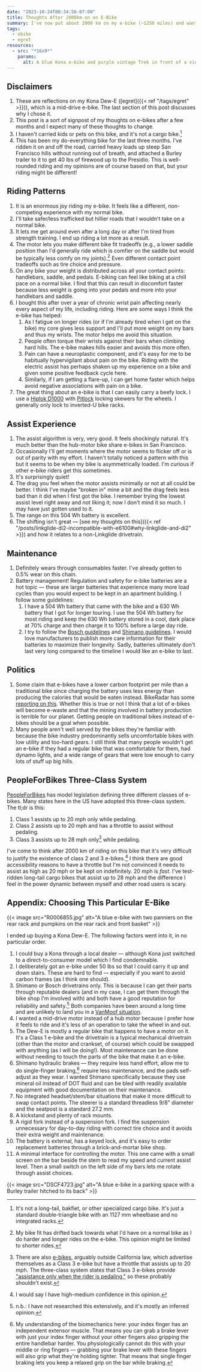 ```yaml
---
date: "2023-10-24T00:34:56-07:00"
title: Thoughts After 2000km on an E-Bike
summary: I've now put about 2000 km on my e-bike (~1250 miles) and want to write out my thoughts on e-biking compared to regular biking — the good, the bad, why I chose this one, and my political opinions on e-bikes that haven't changed.
tags:
  - ebike
  - egret
resources:
  - src: "*16x9*"
    params:
      alt: A blue Kona e-bike and purple vintage Trek in front of a view of the San Francisco Bay facing towards the East Bay, some time after the sun has set
---
```


## Disclaimers

1. These are reflections on my Kona Dew-E ([egret]({{< ref "/tags/egret" >}})), which is a mid-drive e-bike. The last section of this post discusses why I chose it.
1. This post is a sort of signpost of my thoughts on e-bikes after a few months and I expect many of these thoughts to change.
1. I haven't carried kids or pets on this bike, and it's not a cargo bike.[^3]
1. This has been my do-everything bike for the last three months. I've ridden it on and off the road, carried heavy loads up steep San Francisco hills without running out of breath, and attached a Burley trailer to it to get 40 lbs of firewood up to the Presidio. This is well-rounded riding and my opinions are of course based on that, but your riding might be different!

[^3]: It's not a long-tail, bakfiet, or other specialized cargo bike. It's just a standard double-triangle bike with an 1127 mm wheelbase and no integrated racks.

## Riding Patterns

1. It is an enormous joy riding my e-bike. It feels like a different, non-competing experience with my normal bike.
1. I'll take safer/less trafficked but hillier roads that I wouldn't take on a normal bike.
1. It lets me get around even after a long day or after I'm tired from strength training. I end up riding a lot more as a result.
1. The motor lets you make different bike fit tradeoffs (e.g., a lower saddle position than I'd generally ride which is comfier on the saddle but would be typically less comfy on my joints).[^4] Even different contact point tradeoffs such as tire choice and pressure.
1. On any bike your weight is distributed across all your contact points: handlebars, saddle, and pedals. E-biking can feel like biking at a chill pace on a normal bike. I find that this can result in discomfort faster because less weight is going into your pedals and more into your handlebars and saddle.
1. I bought this after over a year of chronic wrist pain affecting nearly every aspect of my life, including riding. Here are some ways I think the e-bike has helped:
   1. As I fatigue on longer rides (or if I'm already tired when I get on the bike) my core gives less support and I'll put more weight on my bars and thus my wrists. The motor helps me avoid this situation.
   1. People often torque their wrists against their bars when climbing hard hills. The e-bike makes hills easier and avoids this more often.
   1. Pain can have a neuroplastic component, and it's easy for me to be habitually hypervigilant about pain on the bike. Riding with the electric assist has perhaps shaken up my experience on a bike and given some positive feedback cycle here.
   1. Similarly, if I am getting a flare-up, I can get home faster which helps avoid negative associations with pain on a bike.
1. The great thing about an e-bike is that I can easily carry a beefy lock. I use a [Hiplok D1000](https://hiplok.com/product/hiplok-d1000/) with [Pitlock](https://www.pitlock.de/en/) locking skewers for the wheels. I generally only lock to inverted-U bike racks.

[^4]: My bike fit has drifted back towards what I'd have on a normal bike as I do harder and longer rides on the e-bike. This opinion might be limited to shorter rides.

## Assist Experience

1. The assist algorithm is very, very good. It feels shockingly natural. It's much better than the hub-motor bike share e-bikes in San Francisco.
1. Occasionally I'll get moments where the motor seems to flicker off or is out of parity with my effort. I haven't totally noticed a pattern with this but it seems to be when my bike is asymmetrically loaded. I'm curious if other e-bike riders get this sometimes.
1. It's surprisingly quiet!
1. The drag you feel when the motor assists minimally or not at all could be better. I think I've maybe "broken in" mine a bit and the drag feels less bad than it did when I first got the bike. I remember trying the lowest assist level right away and not liking it; now I don't mind it so much. I may have just gotten used to it.
1. The range on this 504 Wh battery is excellent.
1. The shifting isn't great — [see my thoughts on this]({{< ref "/posts/linkglide-di2-incompatible-with-e6100#why-linkglide-and-di2" >}}) and how it relates to a non-Linkglide drivetrain.

## Maintenance

1. Definitely wears through consumables faster. I've already gotten to 0.5% wear on this chain.
1. Battery management! Regulation and safety for e-bike batteries are a hot topic — these are larger batteries that experience many more load cycles than you would expect to be kept in an apartment building. I follow some guidelines:
   1. I have a 504 Wh battery that came with the bike and a 630 Wh battery that I got for longer touring. I use the 504 Wh battery for most riding and keep the 630 Wh battery stored in a cool, dark place at 70% charge and then charge it to 100% before a large day ride.
   1. I try to follow the [Bosch guidelines](https://www.bosch-ebike.com/en/help-center/ebw-care/asset-ast-00046) and [Shimano guidelines](https://www.shimanoservicecenter.com/us/discover/e-bike-how-to-battery). I would love manufacturers to publish more care information for their batteries to maximize their longevity. Sadly, batteries ultimately don't last very long compared to the timeline I would like an e-bike to last.

## Politics

1. Some claim that e-bikes have a lower carbon footprint per mile than a traditional bike since charging the battery uses less energy than producing the calories that would be eaten instead. BikeRadar has some [reporting on this](https://www.bikeradar.com/features/long-reads/cycling-environmental-impact/). Whether this is true or not I think that a lot of e-bikes will become e-waste and that the mining involved in battery production is terrible for our planet. Getting people on traditional bikes instead of e-bikes should be a goal when possible.
1. Many people aren't well served by the bikes they're familiar with because the bike industry predominantly sells uncomfortable bikes with low utility and too-hard gears. I still think that many people wouldn't get an e-bike if they had a regular bike that was comfortable for them, had dynamo lights, and a wide range of gears that were low enough to carry lots of stuff up big hills.

## PeopleForBikes Three-Class System

[PeopleForBikes](https://www.peopleforbikes.org/electric-bikes/policies-and-laws) has model legislation defining three different classes of e-bikes. Many states here in the US have adopted this three-class system. The tl;dr is this:

1. Class 1 assists up to 20 mph only while pedaling.
1. Class 2 assists up to 20 mph and has a throttle to assist without pedaling.
1. Class 3 assists up to 28 mph only[^1] while pedaling.

[^1]: There are also [e-bikes](https://www.specialized.com/us/en/haul-st/p/200057), arguably outside California law, which advertise themselves as a Class 3 e-bike but have a throttle that assists up to 20 mph. The three-class system states that Class 3 e-bikes provide ["assistance only when the rider is pedaling,"](https://peopleforbikes.cdn.prismic.io/peopleforbikes/26118e07-5b1b-4159-92eb-5bd5d684f9b2_E-Bike-Law-Primer_July+2023.pdf) so these probably shouldn't exist.

I've come to think after 2000 km of riding on this bike that it's very difficult to justify the existence of class 2 and 3 e-bikes.[^2] I think there are good accessibility reasons to have a throttle but I'm not convinced it needs to assist as high as 20 mph or be kept on indefinitely. 20 mph is _fast_. I've test-ridden long-tail cargo bikes that assist up to 28 mph and the difference I feel in the power dynamic between myself and other road users is scary.

[^2]: I would say I have high-medium confidence in this opinion.

## Appendix: Choosing This Particular E-Bike

{{< image src="R0006855.jpg" alt="A blue e-bike with two panniers on the rear rack and pumpkins on the rear rack and front basket" >}}

I ended up buying a Kona Dew-E. The following factors went into it, in no particular order.

1. I could buy a Kona through a local dealer — although Kona just switched to a direct-to-consumer model which I find condemnable.
1. I deliberately got an e-bike under 50 lbs so that I could carry it up and down stairs. These are hard to find — especially if you want to avoid carbon frames (as I think one should).
1. Shimano or Bosch drivetrains only. This is because I can get their parts through reputable dealers (and in my case, I can get them through the bike shop I'm involved with) and both have a good reputation for reliability and safety.[^6] Both companies have been around a long time and are unlikely to land you in a [VanMoof situation](https://www.bikeradar.com/news/vanmoof-bankruptcy/).
1. I wanted a mid-drive motor instead of a hub motor because I prefer how it feels to ride and it's less of an operation to take the wheel in and out.
1. The Dew-E is mostly a regular bike that happens to have a motor on it. It's a Class 1 e-bike and the drivetrain is a typical mechanical drivetrain (other than the motor and crankset, of course) which could be swapped with anything (as I will be doing!). Most maintenance can be done without needing to touch the parts of the bike that make it an e-bike.
1. Shimano hydraulic brakes — they require less hand effort, allow me to do single-finger braking,[^5] require less maintenance, and the pads self-adjust as they wear. I wanted Shimano specifically because they use mineral oil instead of DOT fluid and can be bled with readily available equipment with good documentation on their maintenance.
1. No integrated headset/stem/bar situations that make it more difficult to swap contact points. The steerer is a standard threadless 9/8" diameter and the seatpost is a standard 27.2 mm.
1. A kickstand and plenty of rack mounts.
1. A rigid fork instead of a suspension fork. I find the suspension unnecessary for day-to-day riding with correct tire choice and it avoids their extra weight and maintenance.
1. The battery is external, has a keyed lock, and it's easy to order replacement batteries through a brick-and-mortar bike shop.
1. A minimal interface for controlling the motor. This one came with a small screen on the bar beside the stem to read my speed and current assist level. Then a small switch on the left side of my bars lets me rotate through assist choices.

[^5]: My understanding of the biomechanics here: your index finger has an independent extensor muscle. That means you can grab a brake lever with just your index finger without your other fingers also gripping the entire handlebar harder. You physiologically cannot do this with your middle or ring fingers — grabbing your brake lever with these fingers will also grip what they're holding tighter. That means that single finger braking lets you keep a relaxed grip on the bar while braking.
[^6]: n.b.: I have not researched this extensively, and it's mostly an inferred opinion.

{{< image src="DSCF4723.jpg" alt="A blue e-bike in a parking space with a Burley trailer hitched to its back" >}}
